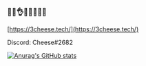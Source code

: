 ### 🧀🧀👌🧀🔥🔥🧀💯

[https://3cheese.tech/](https://3cheese.tech/)

Discord: Cheese#2682

[![Anurag's GitHub stats](https://github-readme-stats.vercel.app/api?username=Cheesegle&show_icons=true&theme=radical)](https://github.com/anuraghazra/github-readme-stats)
